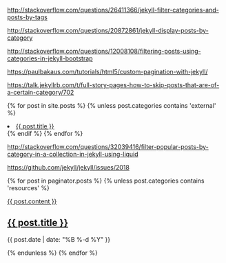 http://stackoverflow.com/questions/26411366/jekyll-filter-categories-and-posts-by-tags

http://stackoverflow.com/questions/20872861/jekyll-display-posts-by-category


http://stackoverflow.com/questions/12008108/filtering-posts-using-categories-in-jekyll-bootstrap



https://paulbakaus.com/tutorials/html5/custom-pagination-with-jekyll/

https://talk.jekyllrb.com/t/full-story-pages-how-to-skip-posts-that-are-of-a-certain-category/702

{% for post in site.posts %}
    {% unless post.categories contains 'external' %}
        <li><a href="{{ post.url }}">{{ post.title }}</a></li>
    {% endif %}
{% endfor %}


http://stackoverflow.com/questions/32039416/filter-popular-posts-by-category-in-a-collection-in-jekyll-using-liquid


https://github.com/jekyll/jekyll/issues/2018


{% for post in paginator.posts %}
  {% unless post.categories contains 'resources' %}
  <div class="entry">
    <a class="entry-thumb" href="{{ post.source }}" title="Visit {{ post.title }}">
      {{ post.content }}
      <span class="icon icon-forward entry-icon"></span>
    </a>
    <div class="entry-content">
      <h2 class="entry-title">
        <a href="{{ post.url }}">{{ post.title }}</a>
      </h2>
      <p class="entry-date">{{ post.date | date: "%B %-d %Y" }}</p>
    </div>
  </div>
  {% endunless %}
{% endfor %}






